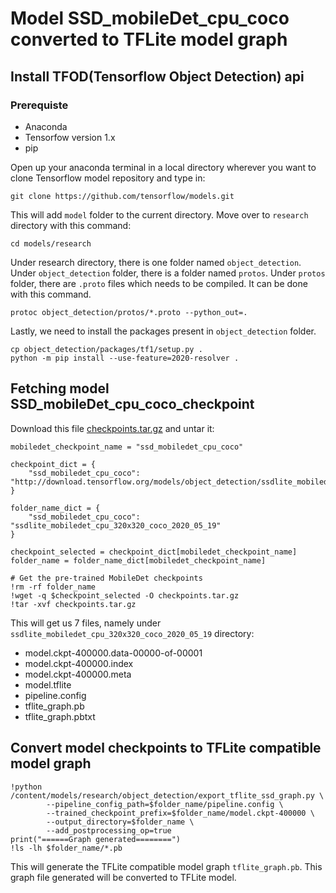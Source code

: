 # Model SSD_mobileDet_cpu_coco converted to TFLite model graph

## Install TFOD(Tensorflow Object Detection) api

### Prerequiste

* Anaconda
* Tensorfow version 1.x
* pip

Open up your anaconda terminal in a local directory wherever you want to clone Tensorflow model repository and type in:

```
git clone https://github.com/tensorflow/models.git
```

This will add `model` folder to the current directory. Move over to `research` directory with this command:

```
cd models/research
```

Under research directory, there is one folder named `object_detection`. Under `object_detection` folder, there is a folder named `protos`. Under `protos` folder, there are `.proto` files which needs to be compiled. It can be done with this command.

```
protoc object_detection/protos/*.proto --python_out=.
```

Lastly, we need to install the packages present in `object_detection` folder.

```
cp object_detection/packages/tf1/setup.py .
python -m pip install --use-feature=2020-resolver .
```

## Fetching model SSD_mobileDet_cpu_coco_checkpoint

Download this file [checkpoints.tar.gz](http://download.tensorflow.org/models/object_detection/ssdlite_mobiledet_cpu_320x320_coco_2020_05_19.tar.gz) and untar it:

```
mobiledet_checkpoint_name = "ssd_mobiledet_cpu_coco" 

checkpoint_dict = {
    "ssd_mobiledet_cpu_coco": "http://download.tensorflow.org/models/object_detection/ssdlite_mobiledet_cpu_320x320_coco_2020_05_19.tar.gz"
}

folder_name_dict = {
    "ssd_mobiledet_cpu_coco": "ssdlite_mobiledet_cpu_320x320_coco_2020_05_19"
}

checkpoint_selected = checkpoint_dict[mobiledet_checkpoint_name]
folder_name = folder_name_dict[mobiledet_checkpoint_name]

# Get the pre-trained MobileDet checkpoints
!rm -rf folder_name
!wget -q $checkpoint_selected -O checkpoints.tar.gz
!tar -xvf checkpoints.tar.gz
```

This will get us 7 files, namely under `ssdlite_mobiledet_cpu_320x320_coco_2020_05_19` directory:

* model.ckpt-400000.data-00000-of-00001
* model.ckpt-400000.index
* model.ckpt-400000.meta
* model.tflite
* pipeline.config
* tflite_graph.pb
* tflite_graph.pbtxt

## Convert model checkpoints to TFLite compatible model graph

```
!python /content/models/research/object_detection/export_tflite_ssd_graph.py \
        --pipeline_config_path=$folder_name/pipeline.config \
        --trained_checkpoint_prefix=$folder_name/model.ckpt-400000 \
        --output_directory=$folder_name \
        --add_postprocessing_op=true
print("======Graph generated========")
!ls -lh $folder_name/*.pb
```

This will generate the TFLite compatible model graph `tflite_graph.pb`. This graph file generated will be converted to TFLite model.
